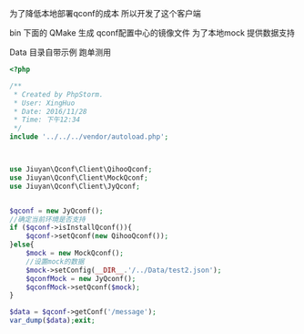 为了降低本地部署qconf的成本 所以开发了这个客户端 

bin 下面的 QMake 生成 qconf配置中心的镜像文件 为了本地mock 提供数据支持

Data 目录自带示例 跑单测用

```php
<?php

/**
 * Created by PhpStorm.
 * User: XingHuo
 * Date: 2016/11/28
 * Time: 下午12:34
 */
include '../../../vendor/autoload.php';



use Jiuyan\Qconf\Client\QihooQconf;
use Jiuyan\Qconf\Client\MockQconf;
use Jiuyan\Qconf\Client\JyQconf;


$qconf = new JyQconf();
//确定当前环境是否支持
if ($qconf->isInstallQconf()){  
    $qconf->setQconf(new QihooQconf());
}else{
    $mock = new MockQconf();
    //设置mock的数据
    $mock->setConfig(__DIR__.'/../Data/test2.json'); 
    $qconfMock = new JyQconf();
    $qconfMock->setQconf($mock);
}

$data = $qconf->getConf('/message');
var_dump($data);exit;

```